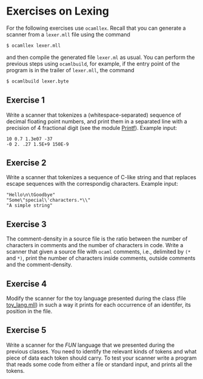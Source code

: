 # Exercises on Lexing

For the following exercises use `ocamllex`.
Recall that you can generate a scanner from a `lexer.mll` file using the command
```sh
$ ocamllex lexer.mll
```
and then compile the generated file `lexer.ml` as usual.
You can perform the previous steps using `ocamlbuild`, for example,
if the entry point of the program is in the trailer of `lexer.mll`, the command
```sh
$ ocamlbuild lexer.byte
```

## Exercise 1

Write a scanner that tokenizes a (whitespace-separated) sequence of decimal
floating point numbers, and print them in a separated line with a precision of 4
fractional digit (see the module
[Printf](https://caml.inria.fr/pub/docs/manual-ocaml/libref/Printf.html)).
Example input:
```
10 0.7 1.3e07 -37
-0 2. .27 1.5E+9 150E-9
```

## Exercise 2

Write a scanner that tokenizes a sequence of C-like string and that replaces
escape sequences with the correspondig characters.
Example input:
```
"Hello\n\tGoodbye"
"Some\"special\'characters.*\\"
"A simple string"
```

## Exercise 3

The comment-density in a source file is the ratio between the number of
characters in comments and the number of characters in code.  Write a scanner
that given a source file with `ocaml` comments, i.e., delimited by `(*` and
`*)`, print the number of characters inside comments, outside comments and the
comment-density.

## Exercise 4

Modify the scanner for the toy language presented during the class (file [toy_lang.mll](../code/toy_lang.mll))
in such a way it prints for each occurrence of an identifer, its position in the file.

## Exercise 5

Write a scanner for the *FUN* language that we presented during the previous
classes.  You need to identify the relevant kinds of tokens and what piece of
data each token should carry.  To test your scanner write a program that reads
some code from either a file or standard input, and prints all the tokens.